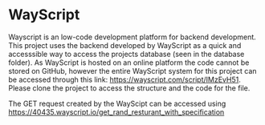 # WayScript
Wayscript is an low-code development platform for backend development. This project uses the backend developed by WayScript as a quick and accesssible way to access the projects database (seen in the database folder). As WayScript is hosted on an online platform the code cannot be stored on GitHub, however the entire WayScript system for this project can be accessed through this link: https://wayscript.com/script/IMzEvH51. Please clone the project to access the structure and the code for the file. 

The GET request created by the WayScipt can be accessed using https://40435.wayscript.io/get_rand_resturant_with_specification
